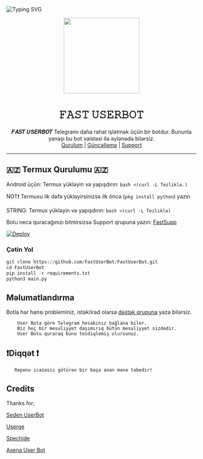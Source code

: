 ![Typing SVG](https://readme-typing-svg.herokuapp.com/?lines=xoş+gəldin+Fast+Reposuna!;👌+reponu+icazəsiz+əkmə+peyser!!;SUPPORT+ÜÇÜN+@KenandiBrat_010!)

<div align="center">
  <img src="https://telegra.ph/file/263cc6bbc34d4eaeef71b.jpg" width="200" height="200">
  <h1>𝙵𝙰𝚂𝚃 𝚄𝚂𝙴𝚁𝙱𝙾𝚃</h1>
</div>
<p align="center">
    𝑭𝑨𝑺𝑻 𝑼𝑺𝑬𝑹𝑩𝑶𝑻 Telegramı daha rahat işlətmək üçün bir botdur.
    Bununla yanaşı bu bot vaistəsi ilə əylənədə bilərsiz.
    <br>
        <a href="https://t.me/FastQurulum">Qurulum</a> |
        <a href="https://t.me/FastResmi">Güncəlləmə</a> |
        <a href="https://t.me/FastSupp">Support</a>
    <br>
</p>

----

## 🇦🇿 Termux Qurulumu 🇦🇿 ##

Android üçün: Termux yükləyin və yapışdırın: ```bash <(curl -L Tezliklə.)```

NOT❗ Termuxu ilk dəfə yükləyirsinizsə ilk öncə (```pkg install python```) yazın

STRING: Termux yükləyin və yapışdırın: ```bash <(curl -L Tezliklə)```

Botu necə quracağınızı bilmirsizsə Support qrupuna yazın: [FastSupp](https://t.me/FastSupp)

[![Deploy](https://www.herokucdn.com/deploy/button.svg)](https://heroku.com/deploy?template=https://github.com/FastUserBot/FastUserBot)
### Çətin Yol
```python
git clone https://github.com/FastUserBot/FastUserBot.git
cd FastUserBot
pip install -r requirements.txt
python3 main.py
```

## Məlumatlandırma
Botla hər hansı probleminiz, istək/irad olarsa [dəstək qrupuna](https://t.me/FastSupp) yaza bilərsiz.

```
    User Bota göre Telegram hesabınız bağlana biler.
    Biz heç bir mesuliyyet daşımırıq bütün mesuliyyet sizdedir.
    User Botu quraraq bunu tesdiqlemiş olursunuz.
```
## ❗Diqqət ❗ ##
```
   Reponu icazəsiz götürən bir başa anan mənə tabedir!
```
## Credits
Thanks for;

[Seden UserBot](https://github.com/TeamDerUntergang/Telegram-UserBot)

[Userge](https://github.com/UsergeTeam/Userge)

[Spechide](https://github.com/Spechide)

[Asena User Bot](https://github.com/yusufusta/asenauserbot)
